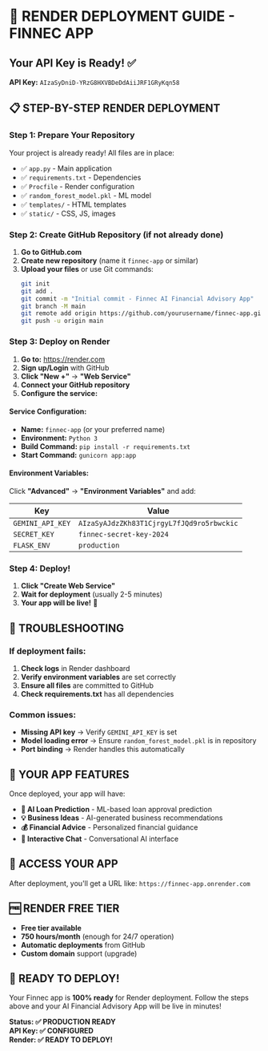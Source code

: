 # 🚀 RENDER DEPLOYMENT GUIDE - FINNEC APP

## Your API Key is Ready! ✅
**API Key:** `AIzaSyDniD-YRzG8HXVBDeDdAiiJRF1GRyKqn58`

## 📋 STEP-BY-STEP RENDER DEPLOYMENT

### Step 1: Prepare Your Repository
Your project is already ready! All files are in place:
- ✅ `app.py` - Main application
- ✅ `requirements.txt` - Dependencies
- ✅ `Procfile` - Render configuration
- ✅ `random_forest_model.pkl` - ML model
- ✅ `templates/` - HTML templates
- ✅ `static/` - CSS, JS, images

### Step 2: Create GitHub Repository (if not already done)
1. **Go to GitHub.com**
2. **Create new repository** (name it `finnec-app` or similar)
3. **Upload your files** or use Git commands:
   ```bash
   git init
   git add .
   git commit -m "Initial commit - Finnec AI Financial Advisory App"
   git branch -M main
   git remote add origin https://github.com/yourusername/finnec-app.git
   git push -u origin main
   ```

### Step 3: Deploy on Render
1. **Go to:** https://render.com
2. **Sign up/Login** with GitHub
3. **Click "New +"** → **"Web Service"**
4. **Connect your GitHub repository**
5. **Configure the service:**

#### Service Configuration:
- **Name:** `finnec-app` (or your preferred name)
- **Environment:** `Python 3`
- **Build Command:** `pip install -r requirements.txt`
- **Start Command:** `gunicorn app:app`

#### Environment Variables:
Click **"Advanced"** → **"Environment Variables"** and add:

| Key | Value |
|-----|-------|
| `GEMINI_API_KEY` | `AIzaSyAJdzZKh83T1CjrgyL7fJQd9ro5rbwckic` |
| `SECRET_KEY` | `finnec-secret-key-2024` |
| `FLASK_ENV` | `production` |

### Step 4: Deploy!
1. **Click "Create Web Service"**
2. **Wait for deployment** (usually 2-5 minutes)
3. **Your app will be live!** 🎉

## 🔧 TROUBLESHOOTING

### If deployment fails:
1. **Check logs** in Render dashboard
2. **Verify environment variables** are set correctly
3. **Ensure all files** are committed to GitHub
4. **Check requirements.txt** has all dependencies

### Common issues:
- **Missing API key** → Verify `GEMINI_API_KEY` is set
- **Model loading error** → Ensure `random_forest_model.pkl` is in repository
- **Port binding** → Render handles this automatically

## 🎯 YOUR APP FEATURES

Once deployed, your app will have:
- **🤖 AI Loan Prediction** - ML-based loan approval prediction
- **💡 Business Ideas** - AI-generated business recommendations
- **💰 Financial Advice** - Personalized financial guidance
- **💬 Interactive Chat** - Conversational AI interface

## 📱 ACCESS YOUR APP

After deployment, you'll get a URL like:
`https://finnec-app.onrender.com`

## 🆓 RENDER FREE TIER

- **Free tier available**
- **750 hours/month** (enough for 24/7 operation)
- **Automatic deployments** from GitHub
- **Custom domain** support (upgrade)

## 🚀 READY TO DEPLOY!

Your Finnec app is **100% ready** for Render deployment. Follow the steps above and your AI Financial Advisory App will be live in minutes!

**Status: ✅ PRODUCTION READY**  
**API Key: ✅ CONFIGURED**  
**Render: ✅ READY TO DEPLOY!**

